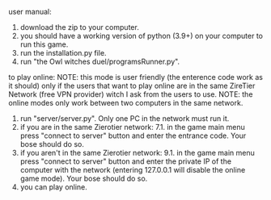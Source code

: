 user manual:
1. download the zip to your computer.
2. you should have a working version of python (3.9+) on your computer to run this game.
3. run the installation.py file.
5. run "the Owl witches duel/programsRunner.py".

to play online:
NOTE: this mode is user friendly (the enterence code work as it should) only if the users that want to play online are in the same ZireTier Network (free VPN provider)  witch I ask from the users to use.
NOTE: the online modes only work between two computers in the same network.
1. run "server/server.py". Only one PC in the network must run it.
7. if you are in the same Zierotier network:
7.1. in the game main menu press "connect to server" button and enter the entrance code. Your bose should do so.
9. if you aren't in the same Zierotier network:
9.1. in the game main menu press "connect to server" button and enter the private IP of the computer with the network (entering 127.0.0.1 will disable the online game mode). Your bose should do so.
11. you can play online.
